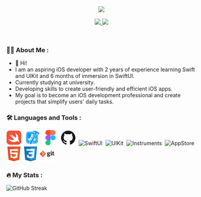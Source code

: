 <div id="header" align="center">
  <img src="https://avatars.dzeninfra.ru/get-zen_doc/271828/pub_65be5b65df804947fb82c2c8_65be5b842a1efd4450794ac7/scale_1200" height="250" widht="300" /> 
</div>

 <p align='center'>
    </a>
    <a href="https://t.me/BobbiOld">
        <img src="https://img.shields.io/badge/Telegram-2CA5E0?style=for-the-badge&logo=telegram&logoColor=white"/>
       <a href="mailto:therromanov@gmail.com">
      <img src="https://img.shields.io/badge/Gmail-D14836?style=for-the-badge&logo=gmail&logoColor=white"/>
    </a>
     <p align='center'>
   <img src="https://komarev.com/ghpvc/?username=Oldbobb1&style=flat-square&color=blue" alt=""/>
       </a>

### 🧑‍💻 About Me :
- 👋 Hi!
- I am an aspiring iOS developer with 2 years of experience learning Swift and UIKit and 6 months of immersion in SwiftUI.
- Currently studying at university. 
- Developing skills to create user-friendly and efficient iOS apps.
- My goal is to become an iOS development professional and create projects that simplify users' daily tasks.

### :hammer_and_wrench: Languages and Tools :
<div>
  <img src="https://github.com/devicons/devicon/blob/master/icons/swift/swift-plain.svg" title="Swift" alt="Swift" width="40" height="40"/>&nbsp;
  <img src="https://github.com/devicons/devicon/blob/master/icons/xcode/xcode-plain.svg" title="Xcode"
    alt="Swift" width="40" height="40"/>&nbsp;
<img src="https://github.com/devicons/devicon/blob/master/icons/figma/figma-original.svg"  title="Figma"
    alt="Figma" width="40" height="40"/>&nbsp;
<img src="https://github.com/devicons/devicon/blob/master/icons/github/github-original.svg" title="GitHub" alt="GitHub" width="40" height="40"/>&nbsp;
  <img src="https://img.icons8.com/?size=100&id=3cCrxzZF7LfB&format=png&color=000000" title="SwiftUI"
  alt="SwiftUI" width="40" height="40"/>&nbsp;
  <img src="https://img.icons8.com/?size=100&id=wvf2supDXcj7&format=png&color=000000" title="UIKit"
  alt="UIKit" width="40" height="40"/>&nbsp;
  <img src="https://img.icons8.com/?size=100&id=82702&format=png&color=000000" title="Instruments"
  alt="Instruments" width="40" height="40"/>&nbsp;
  <img src="https://img.icons8.com/?size=100&id=22978&format=png&color=000000" title="AppStore"
  alt="AppStore" width="40" height="40"/>&nbsp;
  <img src="https://github.com/devicons/devicon/blob/master/icons/html5/html5-original.svg" title="HTML5" alt="HTML" width="40" height="40"/>
  <img src="https://github.com/devicons/devicon/blob/master/icons/css3/css3-original.svg" title="CSS3" alt="CSS" width="40" height="40"/>
  <img src="https://github.com/devicons/devicon/blob/master/icons/git/git-original-wordmark.svg" title="Git" **alt="Git" width="40" height="40"/>
</div>

### :fire: My Stats :
![GitHub Streak](https://github-readme-streak-stats.herokuapp.com/?user=Oldbobb1)

  </p>

<!---
Oldbobb1/Oldbobb1 is a ✨ special ✨ repository because its `README.md` (this file) appears on your GitHub profile.
You can click the Preview link to take a look at your changes.
--->
